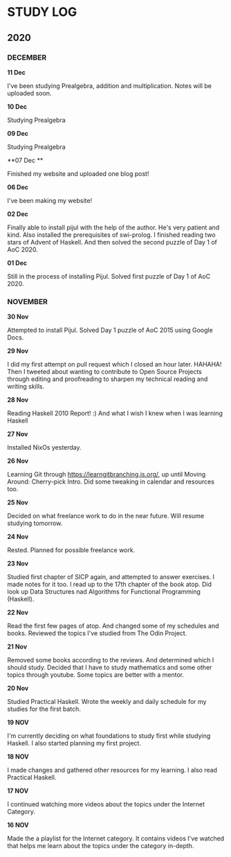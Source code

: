 # STUDY LOG

## 2020

### DECEMBER

**11 Dec**

I've been studying Prealgebra, addition and multiplication. Notes will be uploaded soon.

**10 Dec**

Studying Prealgebra

**09 Dec**

Studying Prealgebra

**07 Dec **

Finished my website and uploaded one blog post!

**06 Dec**

I've been making my website!

**02 Dec**

Finally able to install pijul with the help of the author. He's very patient and kind. Also installed the prerequisites of swi-prolog. I finished reading two stars of Advent of Haskell. And then solved the second puzzle of Day 1 of AoC 2020. 

**01 Dec**

Still in the process of installing Pijul. Solved first puzzle of Day 1 of AoC 2020.

### NOVEMBER

**30 Nov**

Attempted to install Pijul. Solved Day 1 puzzle of AoC 2015 using Google Docs.

**29 Nov**

I did my first attempt on pull request which I closed an hour later. HAHAHA! Then I tweeted about wanting to contribute to Open Source Projects through editing and proofreading to sharpen my technical reading and writing skills.

**28 Nov**

Reading Haskell 2010 Report! :) And what I wish I knew when I was learning Haskell

**27 Nov**

Installed NixOs yesterday.

**26 Nov**

Learning Git through https://learngitbranching.js.org/, up until Moving Around: Cherry-pick Intro. Did some tweaking in calendar and resources too.

**25 Nov**

Decided on what freelance work to do in the near future. Will resume studying tomorrow.

**24 Nov**

Rested. Planned for possible freelance work.

**23 Nov**

Studied first chapter of SICP again, and attempted to answer exercises. I made notes for it too. I read up to the 17th chapter of the book atop. Did look up Data Structures nad Algorithms for Functional Programming (Haskell). 

**22 Nov**

Read the first few pages of atop. And changed some of my schedules and books. Reviewed the topics I've studied from The Odin Project.

**21 Nov** 

Removed some books according to the reviews. And determined which I should study. Decided that I have to study mathematics and some other topics through youtube. Some topics are better with a mentor.

**20 Nov**

Studied Practical Haskell. Wrote the weekly and daily schedule for my studies for the first batch.

**19 NOV**

I'm currently deciding on what foundations to study first while studying Haskell. I also started planning my first project.

**18 NOV**

I made changes and gathered other resources for my learning. I also read Practical Haskell.

**17 NOV** 

I continued watching more videos about the topics under the Internet Category.

**16 NOV** 

Made the a playlist for the Internet category. It contains videos I've watched that helps me learn about the topics under the category in-depth.

